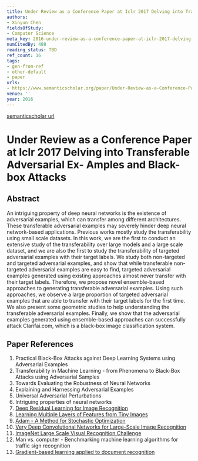 ```yaml
---
title: Under Review as a Conference Paper at Iclr 2017 Delving into Transferable Adversarial Ex- Amples and Black-box Attacks
authors:
- Xinyun Chen
fieldsOfStudy:
- Computer Science
meta_key: 2016-under-review-as-a-conference-paper-at-iclr-2017-delving-into-transferable-adversarial-ex-amples-and-black-box-attacks
numCitedBy: 488
reading_status: TBD
ref_count: 16
tags:
- gen-from-ref
- other-default
- paper
urls:
- https://www.semanticscholar.org/paper/Under-Review-as-a-Conference-Paper-at-Iclr-2017-Ex-Chen/94e3e7bc3d23276f0ee2d1cb8f9d14aa19668d5f?sort=total-citations
venue: ''
year: 2016
---
```


[semanticscholar url](https://www.semanticscholar.org/paper/Under-Review-as-a-Conference-Paper-at-Iclr-2017-Ex-Chen/94e3e7bc3d23276f0ee2d1cb8f9d14aa19668d5f?sort=total-citations)

# Under Review as a Conference Paper at Iclr 2017 Delving into Transferable Adversarial Ex- Amples and Black-box Attacks

## Abstract

An intriguing property of deep neural networks is the existence of adversarial examples, which can transfer among different architectures. These transferable adversarial examples may severely hinder deep neural network-based applications. Previous works mostly study the transferability using small scale datasets. In this work, we are the first to conduct an extensive study of the transferability over large models and a large scale dataset, and we are also the first to study the transferability of targeted adversarial examples with their target labels. We study both non-targeted and targeted adversarial examples, and show that while transferable non-targeted adversarial examples are easy to find, targeted adversarial examples generated using existing approaches almost never transfer with their target labels. Therefore, we propose novel ensemble-based approaches to generating transferable adversarial examples. Using such approaches, we observe a large proportion of targeted adversarial examples that are able to transfer with their target labels for the first time. We also present some geometric studies to help understanding the transferable adversarial examples. Finally, we show that the adversarial examples generated using ensemble-based approaches can successfully attack Clarifai.com, which is a black-box image classification system.

## Paper References

1. Practical Black-Box Attacks against Deep Learning Systems using Adversarial Examples
2. Transferability in Machine Learning - from Phenomena to Black-Box Attacks using Adversarial Samples
3. Towards Evaluating the Robustness of Neural Networks
4. Explaining and Harnessing Adversarial Examples
5. Universal Adversarial Perturbations
6. Intriguing properties of neural networks
7. [Deep Residual Learning for Image Recognition](2015-resnet.md)
8. [Learning Multiple Layers of Features from Tiny Images](2009-learning-multiple-layers-of-features-from-tiny-images)
9. [Adam - A Method for Stochastic Optimization](2015-adam-a-method-for-stochastic-optimization)
10. [Very Deep Convolutional Networks for Large-Scale Image Recognition](2014-vggnet.md)
11. [ImageNet Large Scale Visual Recognition Challenge](2015-imagenet-large-scale-visual-recognition-challenge)
12. Man vs. computer - Benchmarking machine learning algorithms for traffic sign recognition
13. [Gradient-based learning applied to document recognition](1998-lenet5.md)
